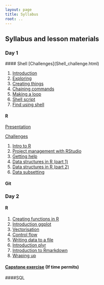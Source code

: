 ```yaml
---
layout: page
title: Syllabus
root: ..
---
```


## Syllabus and lesson materials

### Day 1

<div class="toc" markdown="1">
#### Shell
[Challenges](Shell_challenge.html)

1. [Introduction](shell-novice/00-intro.html)
2. [Exploring](shell-novice/01-filedir.html)
3. [Creating things](shell-novice/shell_02-create.html)
4. [Chaining commands](shell-novice/03-pipefilter.html)
5. [Making a loop](shell-novice/04-loop.html)
6. [Shell script](shell-novice/05-script.html)
7. [Find using shell](shell-novice/06-find.html)


#### R
[Presentation](Presentation.html)

[Challenges](challenges.html)

1. [Intro to R](01-rstudio-intro.html)
2. [Project management with RStudio](02-project-intro.html)
3. [Getting help](03-seeking-help.html)
4. [Data structures in R (part 1)](04-data-structures-part1.html)
5. [Data structures in R (part 2)](04-data-structures-part2.html)
6. [Data subsetting](06-data-subsetting.html)

#### Git


</div>

### Day 2

<div class="toc" markdown="1">

#### R
1. [Creating functions in R](07-functions.html)
2. [Introduction ggplot](08-plot-ggplot2.html)
3. [Vectorisation](09-vectorisation.html)
4. [Control flow](10-control-flow.html)
5. [Writing data to a file](11-writing-data.html)
6. [Introduction plyr](12-plyr.html)
7. [Introduction to Rmarkdown](Rmarkdown.html)
8. [Wraping up](13-wrap-up.html)

#### [Capstone exercise](capstone.html) (If time permits)

####SQL
</div>
